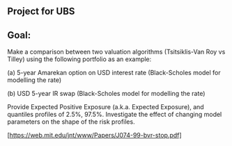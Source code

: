 ## Project for UBS
## Goal:
Make a comparison between two valuation algorithms (Tsitsiklis-Van Roy vs Tilley) using the following portfolio as an example:

(a) 5-year Amarekan option on USD interest rate (Black-Scholes model for modelling the rate)

(b) USD 5-year IR swap (Black-Scholes model for modelling the rate)

Provide Expected Positive Exposure (a.k.a. Expected Exposure), and quantiles profiles of 2.5%, 97.5%. Investigate the effect of changing model parameters on the shape of the risk profiles.

[https://web.mit.edu/jnt/www/Papers/J074-99-bvr-stop.pdf]
